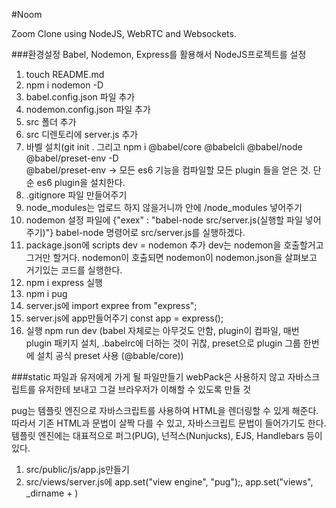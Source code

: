 #Noom

Zoom Clone using NodeJS, WebRTC and Websockets.

###환경설정
Babel, Nodemon, Express를 활용해서 NodeJS프로젝트를 설정

1. touch README.md
2. npm i nodemon -D
3. babel.config.json 파일 추가
4. nodemon.config.json 파일 추가
5. src 폴더 추가
6. src 디렌토리에 server.js 추가
7. 바벨 설치(git init . 그리고 npm i @babel/core @babelcli @babel/node @babel/preset-env -D  
   @babel/preset-env -> 모든 es6 기능을 컴파일할 모든 plugin 들을 얻은 것. 단순 es6 plugin을 설치한다.
8. .gitignore 파일 만들어주기
9. node_modules는 업로드 하지 않을거니까 안에 /node_modules 넣어주기
10. nodemon 설정 파일에 {"exex" : "babel-node src/server.js(실행할 파일 넣어주기)"}
    babel-node 명령어로 src/server.js를 실행하겠다.
11. package.json에 scripts dev = nodemon 추가
    dev는 nodemon을 호출할거고 그거만 할거다. nodemon이 호출되면 nodemon이 nodemon.json을 살펴보고 거기있는 코드를 실행한다.
12. npm i express 실행
13. npm i pug
14. server.js에 import expree from "express";
15. server.js에 app만들어주기 const app = express();
16. 실행 npm run dev
(babel 자체로는 아무것도 안함, plugin이 컴파일, 매번 plugin 패키지 설치, .babelrc에 더하는 것이 귀찮, preset으로 plugin 그룹 한번에 설치
  공식 preset 사용 (@bable/core))


###static 파일과 유저에게 가게 될 파일만들기
webPack은 사용하지 않고 자바스크립트를 유저한테 보내고 그걸 브라우저가 이해할 수 있도록 만들 것

pug는 템플릿 엔진으로 자바스크립트를 사용하여 HTML을 렌더링할 수 있게 해준다. 따라서 기존 HTML과 문법이 살짝 다를 수 있고,
자바스크립트 문법이 들어가기도 한다.
템플릿 엔진에는 대표적으로 퍼그(PUG), 넌적스(Nunjucks), EJS, Handlebars 등이 있다.

1. src/public/js/app.js만들기
2. src/views/server.js에 app.set("view engine", "pug");, app.set("views", _dirname + )
